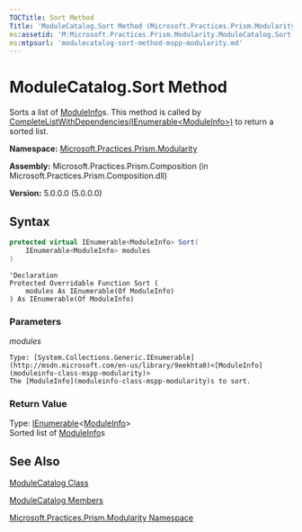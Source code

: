 ```yaml
---
TOCTitle: Sort Method
Title: 'ModuleCatalog.Sort Method (Microsoft.Practices.Prism.Modularity)'
ms:assetid: 'M:Microsoft.Practices.Prism.Modularity.ModuleCatalog.Sort(System.Collections.Generic.IEnumerable{Microsoft.Practices.Prism.Modularity.ModuleInfo})'
ms:mtpsurl: 'modulecatalog-sort-method-mspp-modularity.md'
---
```


# ModuleCatalog.Sort Method

Sorts a list of [ModuleInfo](moduleinfo-class-mspp-modularity)s. This method is called by [CompleteListWithDependencies(IEnumerable&lt;ModuleInfo&gt;)](modulecatalog-completelistwithdependencies-method-mspp-modularity) to return a sorted list.

**Namespace:** [Microsoft.Practices.Prism.Modularity](mspp-modularity-namespace)

**Assembly:** Microsoft.Practices.Prism.Composition (in Microsoft.Practices.Prism.Composition.dll)

**Version:** 5.0.0.0 (5.0.0.0)

## Syntax

```C#
protected virtual IEnumerable<ModuleInfo> Sort(
	IEnumerable<ModuleInfo> modules
)
```

```VB
'Declaration
Protected Overridable Function Sort ( 
	modules As IEnumerable(Of ModuleInfo)
) As IEnumerable(Of ModuleInfo)
```
### Parameters

*modules*

	Type: [System.Collections.Generic.IEnumerable](http://msdn.microsoft.com/en-us/library/9eekhta0)<[ModuleInfo](moduleinfo-class-mspp-modularity)>
	The [ModuleInfo](moduleinfo-class-mspp-modularity)s to sort.

### Return Value
Type: [IEnumerable](http://msdn.microsoft.com/en-us/library/9eekhta0)&lt;[ModuleInfo](moduleinfo-class-mspp-modularity)&gt;<br/>
Sorted list of [ModuleInfo](moduleinfo-class-mspp-modularity)s

## See Also

[ModuleCatalog Class](modulecatalog-class-mspp-modularity)

[ModuleCatalog Members](modulecatalog-members-mspp-modularity)

[Microsoft.Practices.Prism.Modularity Namespace](mspp-modularity-namespace)
